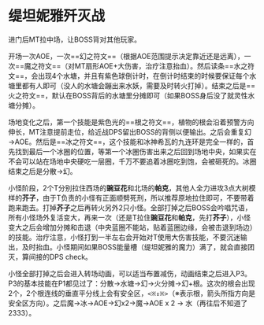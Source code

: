 # 缇坦妮雅歼灭战

进门后<Role name="tank" />MT拉中场，让BOSS背对其他玩家。

开场一次AOE，一次==幻之符文==（根据AOE范围提示决定靠近还是远离），一次==魔之符文==（对MT扇形AOE+大伤害，治疗注意抬血）。然后读条==水之符文==，会出现4个水塘，并且有紫色球倒计时，在倒计时结束的时候要保证每个水塘里都有人即可（没人的水塘会蹦出来水妖，需要及时转火打掉）。结束之后是==火之符文==，默认<Role name="tank" /><Role name="healer" /><Role name="dps" />在BOSS背后的水塘里分摊即可（如果BOSS身后没了就灵性水塘分摊）。

场地变化之后，第一个技能是紫色光的==根之符文==，植物的根会沿着预警方向伸长，<Role name="tank" />MT注意提前走位，给近战DPS留出BOSS的背侧以便输出。之后会重复幻→AOE。然后是==冰之符文==，这个技能和冰神希瓦的九连环是完全一样的，首先找到最后一个冰圈的位置，等第一个冰圈伤害出来之后回到场地中央，如果实在不会可以站在场地中央硬吃一层圈，千万不要追着冰圈吃到饱，会被砸死的。冰圈结束之后是分散→幻。

小怪阶段，2个T分别拉住西场的**豌豆花**和北场的**帕克**，<Role name="healer" /><Role name="dps" />其他人全力进攻3点大树模样的**芥子**，由于T负责的小怪有正面顺劈死刑，所以推荐原地拉住即可，不要带着跑来跑去。打掉**芥子**之后再转火另外2只小怪。全部打掉之后BOSS会吟唱咒语，所有小怪场外复活变大，再来一次（还是T拉住**豌豆花**和**帕克**，先打**芥子**），小怪变大之后会增加分摊和击退（中央蓝圈不能站，贴着蓝圈边缘，会被击退到场边）的技能。<Role name="healer" />治疗注意，小怪打到一半左右会开始对T使用大伤害技能，不要沉迷输出，及时抬血。小怪期间如果BOSS能量槽（缇坦妮雅的魔力）满了，就会直接团灭，算间接的DPS check。

小怪全部打掉之后会进入转场动画，<Role name="tank" /><Role name="healer" />可以适当布置减伤，动画结束之后进入P3。P3的基本技能在P1都见过了：分散→水塘→幻→火分摊→幻+根。这次的根会出现2个，2个根连线的垂直平分线上会有安全区，`<※↕※>`（※表示根，箭头所指方向是安全区方向）。之后魔→冰→AOE→幻x2→魔→AOE x 2 → 水（再往后不知道了2333）。